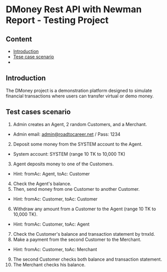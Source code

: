 # **DMoney Rest API with Newman Report -  Testing Project**

## **Content**
- [Introduction](#introduction)
- [Tese case scenario](#testcasescenario)
- 
  
## **Introduction**

The DMoney project is a demonstration platform designed to simulate financial transactions where users can transfer virtual or demo money.

## **Test cases scenario**
1. Admin creates an Agent, 2 random Customers, and a Merchant.
- Admin email: admin@roadtocareer.net / Pass: 1234
2. Deposit some money from the SYSTEM account to the Agent.
- System account: SYSTEM (range 10 TK to 10,000 TK)
3. Agent deposits money to one of the Customers.
- Hint: fromAc: Agent, toAc: Customer
4. Check the Agent's balance.
5. Then, send money from one Customer to another Customer.
- Hint: fromAc: Customer, toAc: Customer
6. Withdraw any amount from a Customer to the Agent (range 10 TK to 10,000 TK).
- Hint: fromAc: Customer, toAc: Agent
7. Check the Customer's balance and transaction statement by trnxId.
8. Make a payment from the second Customer to the Merchant.
- Hint: fromAc: Customer, toAc: Merchant
9. The second Customer checks both balance and transaction statement.
10. The Merchant checks his balance.
